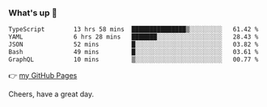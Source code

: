 ### What's up 👋

<!--START_SECTION:waka-->

```txt
TypeScript        13 hrs 58 mins  ███████████████▒░░░░░░░░░   61.42 %
YAML              6 hrs 28 mins   ███████░░░░░░░░░░░░░░░░░░   28.43 %
JSON              52 mins         █░░░░░░░░░░░░░░░░░░░░░░░░   03.82 %
Bash              49 mins         █░░░░░░░░░░░░░░░░░░░░░░░░   03.61 %
GraphQL           10 mins         ▒░░░░░░░░░░░░░░░░░░░░░░░░   00.77 %
```

<!--END_SECTION:waka-->

👉 [my GitHub Pages](https://ykzhukian.github.io)

Cheers, have a great day.

